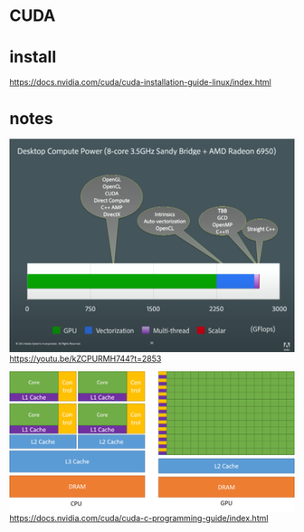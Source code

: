 # CUDA

# install
https://docs.nvidia.com/cuda/cuda-installation-guide-linux/index.html

# notes
![](adobe-2012-desktop-compute-power.png)
<https://youtu.be/kZCPURMH744?t=2853>

![](gpu-devotes-more-transistors-to-data-processing.png)
<https://docs.nvidia.com/cuda/cuda-c-programming-guide/index.html>
